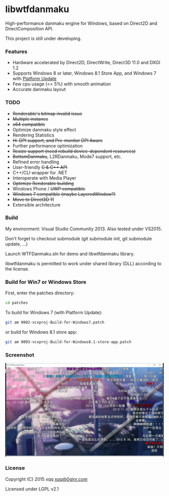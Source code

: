libwtfdanmaku
=============
High-performance danmaku engine for Windows, based on Direct2D and DirectComposition API.

This project is still under developing.

### Features
- Hardware accelerated by Direct2D, DirectWrite, Direct3D 11.0 and DXGI 1.2
- Supports Windows 8 or later, Windows 8.1 Store App, and Windows 7 with [Platform Update](https://msdn.microsoft.com/en-us/library/windows/desktop/jj863687(v=vs.85).aspx)
- Few cpu usage (<= 5%) with smooth animation
- Accurate danmaku layout

### TODO
- ~~Renderable's bitmap invalid issue~~
- ~~Multiple instance~~
- ~~x64 compatible~~
- Optimize danmaku style effect
- Rendering Statistics
- ~~Hi-DPI support, and Pre-monitor DPI Aware~~
- Further performance optimization
- ~~Resize support (need rebuild device-dependent resources)~~
- ~~BottomDanmaku~~, L2RDanmaku, Mode7 support, etc.
- Refined error handling
- User-friendly ~~C & C++ API~~
- C++/CLI wrapper for .NET
- Interoperate with Media Player
- ~~Optimize Renderable building~~
- Windows Phone / ~~UWP compatible~~
- ~~Windows 7 compatible (maybe LayeredWindow?)~~
- ~~Move to Direct3D 11~~
- Extensible architecture

### Build
My environment: Visual Studio Community 2013. Also tested under VS2015.

Don't forget to checkout submodule (git submodule init, git submodule update, ...)

Launch WTFDanmaku.sln for demo and libwtfdanmaku library.

libwtfdanmaku is permitted to work under shared library (DLL) according to the license.

### Build for Win7 or Windows Store
First, enter the patches directory:
```bash
cd patches
```
To build for Windows 7 (with Platform Update):
```bash
git am 0002-vcxproj-Build-for-Windows7.patch
```
or build for Windows 8.1 store app:
```bash
git am 0003-vcxproj-Build-for-Windows8.1-store-app.patch
```

### Screenshot

![5cmps](https://raw.githubusercontent.com/xqq/xqq.github.io/master/img/wtf_screenshot_1.jpg)

### License
Copyright (C) 2015 xqq <xqq@0ginr.com>

Licensed under LGPL v2.1